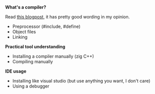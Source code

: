 **What's a compiler?**

Read [this blogpost](https://www.scaler.com/topics/c/compilation-process-in-c/), it has pretty good wording in my opinion.

- Preprocessor (#include, #define)
- Object files
- Linking

**Practical tool understanding**

- Installing a compiler manually (zig C++)
- Compiling manually

**IDE usage**

- Installing like visual studio (but use anything you want, I don't care)
- Using a debugger

